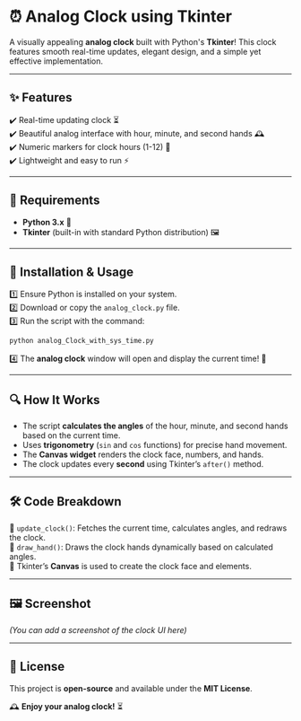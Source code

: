 # ⏰ Analog Clock using Tkinter

A visually appealing **analog clock** built with Python's **Tkinter**! This clock features smooth real-time updates, elegant design, and a simple yet effective implementation.

---

## ✨ Features
✔️ Real-time updating clock ⏳  
✔️ Beautiful analog interface with hour, minute, and second hands 🕰️  
✔️ Numeric markers for clock hours (1-12) 🔢  
✔️ Lightweight and easy to run ⚡  

---

## 📌 Requirements
- **Python 3.x** 🐍  
- **Tkinter** (built-in with standard Python distribution) 🖼️  

---

## 🚀 Installation & Usage
1️⃣ Ensure Python is installed on your system.  
2️⃣ Download or copy the `analog_clock.py` file.  
3️⃣ Run the script with the command:
   ```sh
   python analog_Clock_with_sys_time.py
   ```
4️⃣ The **analog clock** window will open and display the current time! 🎉  

---

## 🔍 How It Works
- The script **calculates the angles** of the hour, minute, and second hands based on the current time.  
- Uses **trigonometry** (`sin` and `cos` functions) for precise hand movement.  
- The **Canvas widget** renders the clock face, numbers, and hands.  
- The clock updates every **second** using Tkinter’s `after()` method.  

---

## 🛠️ Code Breakdown
🔹 `update_clock()`: Fetches the current time, calculates angles, and redraws the clock.  
🔹 `draw_hand()`: Draws the clock hands dynamically based on calculated angles.  
🔹 Tkinter’s **Canvas** is used to create the clock face and elements.  

---

## 🖼️ Screenshot
*(You can add a screenshot of the clock UI here)*  

---

## 📜 License
This project is **open-source** and available under the **MIT License**.  

🕰️ **Enjoy your analog clock!** ⏳

